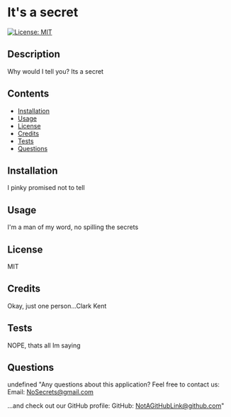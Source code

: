 # It's a secret
[![License: MIT](https://img.shields.io/badge/License-MIT-yellow.svg)](https://opensource.org/licenses/MIT)


## Description
Why would I tell you? Its a secret


## Contents
- [Installation](#installation)
- [Usage](#usage)
- [License](#license)
- [Credits](#credits)
- [Tests](#tests)
- [Questions](#questions)

## Installation
I pinky promised not to tell

## Usage
I'm a man of my word, no spilling the secrets

## License
MIT

## Credits
Okay, just one person...Clark Kent

## Tests
NOPE, thats all Im saying

## Questions
undefined
"Any questions about this application? Feel free to contact us:
Email: NoSecrets@gmail.com

...and check out our GitHub profile:
GitHub: NotAGitHubLink@github.com"

